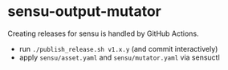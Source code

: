 # sensu-output-mutator

Creating releases for sensu is handled by GitHub Actions.

- run `./publish_release.sh v1.x.y` (and commit interactively)
- apply `sensu/asset.yaml` and `sensu/mutator.yaml` via sensuctl
